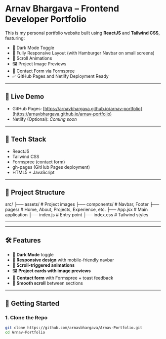 # Arnav Bhargava – Frontend Developer Portfolio

This is my personal portfolio website built using **ReactJS** and **Tailwind CSS**, featuring:

- 🌙 Dark Mode Toggle
- 📱 Fully Responsive Layout (with Hamburger Navbar on small screens)
- 🧭 Scroll Animations
- 🖼️ Project Image Previews
- 📧 Contact Form via Formspree
- ✅ GitHub Pages and Netlify Deployment Ready

---

## 🔗 Live Demo

- GitHub Pages: [https://arnavbhargava.github.io/arnav-portfolio](https://arnavbhargava.github.io/arnav-portfolio)
- Netlify (Optional): *Coming soon*

---

## 🧱 Tech Stack

- ReactJS
- Tailwind CSS
- Formspree (contact form)
- gh-pages (GitHub Pages deployment)
- HTML5 + JavaScript

---

## 📁 Project Structure

src/
├── assets/ # Project images
├── components/ # Navbar, Footer
├── pages/ # Home, About, Projects, Experience, etc.
├── App.jsx # Main application
├── index.js # Entry point
├── index.css # Tailwind styles

---


---

## 🛠 Features

- 🌙 **Dark Mode** toggle
- 📱 **Responsive design** with mobile-friendly navbar
- 🧭 **Scroll-triggered animations**
- 🖼️ **Project cards with image previews**
- 📧 **Contact form** with Formspree + toast feedback
- 🔗 **Smooth scroll** between sections

---

## 🚀 Getting Started

### 1. Clone the Repo

```bash
git clone https://github.com/arnavbhargava/Arnav-Portfolio.git
cd Arnav-Portfolio
